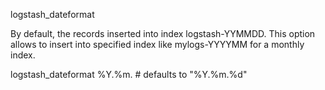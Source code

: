 logstash_dateformat

By default, the records inserted into index logstash-YYMMDD. This option allows to insert into specified index like mylogs-YYYYMM for a monthly index.

logstash_dateformat %Y.%m. # defaults to "%Y.%m.%d"
